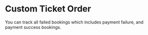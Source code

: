 # Custom Ticket Order

You can track all failed bookings which includes payment failure, and payment success bookings.
